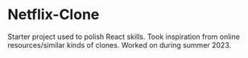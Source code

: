 # Netflix-Clone

Starter project used to polish React skills. Took inspiration from online resources/similar kinds of clones. Worked on during summer 2023.
